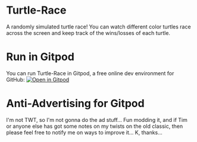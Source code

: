 # Turtle-Race
A randomly simulated turtle race! You can watch different color turtles race across the screen and keep track of the wins/losses of each turtle.

# Run in Gitpod
You can run Turtle-Race in Gitpod, a free online dev environment for GitHub:
[![Open in Gitpod](https://gitpod.io/button/open-in-gitpod.svg)](https://gitpod.io/#https://github.com/techwithtim/Turtle-Race/blob/master/main.py)

# Anti-Advertising for Gitpod
I'm not TWT, so I'm not gonna do the ad stuff... Fun modding it, and if Tim or anyone else has got some notes on my twists on the old classic, then please feel free to notify me on ways to improve it... K, thanks...
